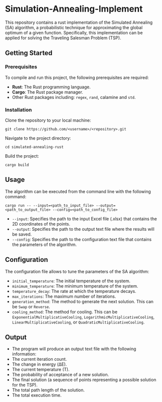 # Simulation-Annealing-Implement
This repository contains a rust implementation of the Simulated Annealing (SA) algorithm, a probabilistic technique for approximating the global optimum of a given function. Specifically, this implementation can be applied for solving the Traveling Salesman Problem (TSP).
## Getting Started
### __Prerequisites__
To compile and run this project, the following prerequisites are required:
- __Rust__: The Rust programming language.
- __Cargo__: The Rust package manager.
- Other Rust packages including: `regex`, `rand`, calamine and `std`.
### Installation
Clone the repository to your local machine:
```
git clone https://github.com/<username>/<repository>.git
```
Navigate to the project directory:
```
cd simulated-annealing-rust
```
Build the project:
```
cargo build
```
## Usage
The algorithm can be executed from the command line with the following command:
```
cargo run -- --input=<path_to_input_file> --output=<path_to_output_file> --config=<path_to_config_file>
```
- `--input`: Specifies the path to the input Excel file (.xlsx) that contains the 2D coordinates of the points.
- `--output`: Specifies the path to the output text file where the results will be saved.
- `--config`: Specifies the path to the configuration text file that contains the parameters of the algorithm.
## Configuration
The configuration file allows to tune the parameters of the SA algorithm:
- `initial_temperature`: The initial temperature of the system.
- `minimum_temperature`: The minimum temperature of the system.
- `temperature_decay`: The rate at which the temperature decays.
- `max_iterations`: The maximum number of iterations.
- `generation_method`: The method to generate the next solution. This can be `Swap` or `Reverse`.
- `cooling_method`: The method for cooling. This can be `ExponentialMultiplicativeCooling`, `LogarithmicMultiplicativeCooling`, `LinearMultiplicativeCooling`, or `QuadraticMultiplicativeCooling`.
## Output
-  The program will produce an output text file with the following information:
- The current iteration count.
- The change in energy (ΔE).
- The current temperature (T).
- The probability of acceptance of a new solution.
- The final solution (a sequence of points representing a possible solution for the TSP).
- The total path length of the solution.
- The total execution time.
